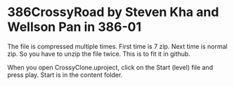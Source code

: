 # 386CrossyRoad by Steven Kha and Wellson Pan in 386-01

The file is compressed multiple times. First time is 7 zip. Next time is normal zip. So you have to unzip the file twice. This is to fit it in github.

When you open CrossyClone.uproject, click on the Start (level) file and press play. Start is in the content folder. 
